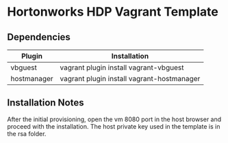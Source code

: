 # Hortonworks HDP Vagrant Template

## Dependencies

| Plugin | Installation |
| --- |--- |
| vbguest | vagrant plugin install vagrant-vbguest |
| hostmanager | vagrant plugin install vagrant-hostmanager |

## Installation Notes

After the initial provisioning, open the vm 8080 port in the host browser and proceed with the installation. The host private key used in the template is in the rsa folder.
